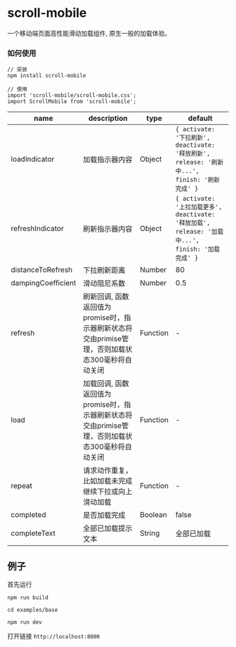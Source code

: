 # scroll-mobile
一个移动端页面高性能滑动加载组件, 原生一般的加载体验。

### 如何使用
```
// 安装
npm install scroll-mobile

// 使用
import 'scroll-mobile/scroll-mobile.css';
import ScrollMobile from 'scroll-mobile';
```

| name     | description    | type     | default      |
|----------|----------------|----------|--------------|
| loadIndicator | 加载指示器内容 | Object | `{ activate: '下拉刷新', deactivate: '释放刷新', release: '刷新中...',  finish: '刷新完成' }`  |
| refreshIndicator | 刷新指示器内容 | Object | `{ activate: '上拉加载更多', deactivate: '释放加载', release: '加载中...', finish: '加载完成' }` |
| distanceToRefresh  | 下拉刷新距离 | Number | 80 |
| dampingCoefficient  | 滑动阻尼系数 | Number | 0.5 |
| refresh | 刷新回调, 函数返回值为promise时，指示器刷新状态将交由primise管理，否则加载状态300毫秒将自动关闭 | Function | - |
| load | 加载回调, 函数返回值为promise时，指示器刷新状态将交由primise管理，否则加载状态300毫秒将自动关闭 | Function | - |
| repeat | 请求动作重复，比如加载未完成继续下拉或向上滑动加载 | Function | - |
| completed | 是否加载完成 | Boolean | false |
| completeText | 全部已加载提示文本 | String | 全部已加载 |

## 例子

首先运行
```
npm run build

cd examples/base

npm run dev
```

打开链接 ```http://localhost:8000```

